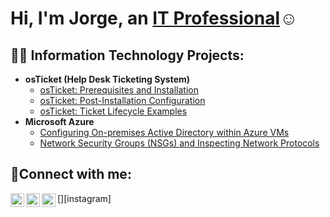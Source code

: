 <h1>Hi, I'm Jorge, an <a href="https://www.linkedin.com/in/jorge-carrillo04">IT Professional</a>☺</h1>

<h2>👨‍💻 Information Technology Projects:</h2>

- <b>osTicket (Help Desk Ticketing System)</b>
  - [osTicket: Prerequisites and Installation](https://github.com/jorge-carrillo04/osticket-prereqs)
  - [osTicket: Post-Installation Configuration](https://github.com/jorge-carrillo04/post-install-config)
  - [osTicket: Ticket Lifecycle Examples](https://github.com/jorge-carrillo04/ticket-lifecycle)
- <b>Microsoft Azure</b>
  - [Configuring On-premises Active Directory within Azure VMs](https://github.com/jorge-carrillo04/configure-ad)
  - [Network Security Groups (NSGs) and Inspecting Network Protocols](https://github.com/jorge-carrillo04/azure-network-protocols)

<h2>🤳Connect with me:</h2>

[<img align="left" alt="Josh | Twitter" width="22px" src="https://cdn.jsdelivr.net/npm/simple-icons@v3/icons/twitter.svg" />][twitter]
[<img align="left" alt="Josh | LinkedIn" width="22px" src="https://cdn.jsdelivr.net/npm/simple-icons@v3/icons/linkedin.svg" />][linkedin]
[<img align="left" alt="Josh | Instagram" width="22px" src="https://cdn.jsdelivr.net/npm/simple-icons@v3/icons/instagram.svg" />][instagram]

[twitter]:
[instagram]:
[linkedin]: https://linkedin.com/in/jorge-carrillo04
